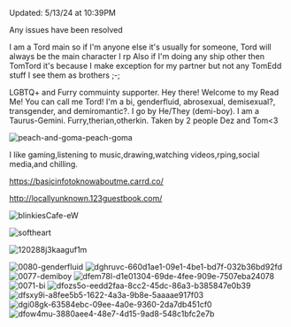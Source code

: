 Updated: 5/13/24 at 10:39PM

Any issues have been resolved

I am a Tord main so if I'm anyone else it's usually for someone, Tord will always be the main character I rp
Also if I'm doing any ship other then TomTord it's because I make exception for my partner but not any TomEdd stuff I see them as brothers ;-;

LGBTQ+ and Furry commuinty supporter.
Hey there! Welcome to my Read Me!
You can call me Tord!
I'm a bi, genderfluid, abrosexual, demisexual?, transgender, and demiromantic?.
I go by He/They (demi-boy). I am a Taurus-Gemini.
Furry,therian,otherkin.
Taken by 2 people Dez and Tom<3

![peach-and-goma-peach-goma](https://github.com/LocallyUnknown/LocallyUnknown/assets/155686196/ed464177-3a36-4d92-8988-68aab130bbf3)

I like gaming,listening to music,drawing,watching videos,rping,social media,and chilling.

https://basicinfotoknowaboutme.carrd.co/

http://locallyunknown.123guestbook.com/

![blinkiesCafe-eW](https://github.com/LocallyUnknown/LocallyUnknown/assets/155686196/4a9b5b12-0b26-499e-aa1d-3784418447d1)

![softheart](https://github.com/LocallyUnknown/LocallyUnknown/assets/155686196/8a8f02f5-3c8f-4e09-8589-1c4e5c91c0d2) 

![120288j3kaaguf1m](https://github.com/LocallyUnknown/LocallyUnknown/assets/155686196/33bec524-75e2-4aed-85a6-2fc023d1655c)

![0080-genderfluid](https://github.com/LocallyUnknown/LocallyUnknown/assets/155686196/353479e8-1a6f-4595-80af-3f7a6400f247)
![dghruvc-660d1ae1-09e1-4be1-bd7f-032b36bd92fd](https://github.com/LocallyUnknown/LocallyUnknown/assets/155686196/34ea0bf4-afc7-4bda-a3d7-8aa0b381fbf9)
![0077-demiboy](https://github.com/LocallyUnknown/LocallyUnknown/assets/155686196/801f804b-9b71-454c-896c-75fa3def6c89)
![dfem78l-d1e01304-69de-4fee-909e-7507eba24078](https://github.com/LocallyUnknown/LocallyUnknown/assets/155686196/41fb214e-9831-4609-aec1-e30328b6578b)
![0071-bi](https://github.com/LocallyUnknown/LocallyUnknown/assets/155686196/b03edc07-97f6-4c6e-b904-b1bd7157ae4f)
![dfozs5o-eedd2faa-8cc2-45dc-86a3-b385847e0b39](https://github.com/LocallyUnknown/LocallyUnknown/assets/155686196/8811af3e-c57b-4921-92dc-6ae8e3cd9464)
![dfsxy9i-a8fee5b5-1622-4a3a-9b8e-5aaaae917f03](https://github.com/LocallyUnknown/LocallyUnknown/assets/155686196/8db03ab3-2c9d-47c1-b2a7-bf6293b5ef9e)
![dgi08gk-63584ebc-09ee-4a0e-9360-2da7db451cf0](https://github.com/LocallyUnknown/LocallyUnknown/assets/155686196/25efb969-ea18-4150-b58d-9b6ba082aa62)
![dfow4mu-3880aee4-48e7-4d15-9ad8-548c1bfc2e7b](https://github.com/LocallyUnknown/LocallyUnknown/assets/155686196/ce5ea704-1d89-41a1-a453-887e2d584268)
